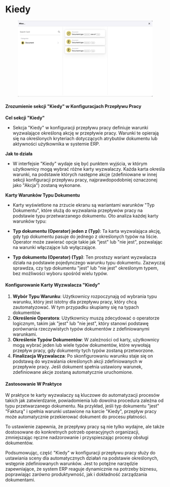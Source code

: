 # Kiedy

<figure><img src="../../../.gitbook/assets/Bildschirmfoto 2024-05-04 um 16.25.45.png" alt=""><figcaption></figcaption></figure>

#### Zrozumienie sekcji "Kiedy" w Konfiguracjach Przepływu Pracy

**Cel sekcji "Kiedy"**

* Sekcja "Kiedy" w konfiguracji przepływu pracy definiuje warunki wyzwalające określoną akcję w przepływie pracy. Warunki te opierają się na określonych kryteriach dotyczących atrybutów dokumentu lub aktywności użytkownika w systemie ERP.

**Jak to działa**

* W interfejsie "Kiedy" wydaje się być punktem wyjścia, w którym użytkownicy mogą wybrać różne karty wyzwalaczy. Każda karta określa warunki, na podstawie których następne akcje (zdefiniowane w innej sekcji konfiguracji przepływu pracy, najprawdopodobniej oznaczonej jako "Akcja") zostaną wykonane.

**Karty Warunków Typu Dokumentu**

* Karty wyświetlone na zrzucie ekranu są wariantami warunków "Typ Dokumentu", które służą do wyzwalania przepływów pracy na podstawie typu przetwarzanego dokumentu. Oto analiza każdej karty warunków typu:

* **Typ dokumentu (Operator) jeden z (Typ)**: Ta karta wyzwalająca akcję, gdy typ dokumentu pasuje do jednego z określonych typów na liście. Operator może zawierać opcje takie jak "jest" lub "nie jest", pozwalając na warunki włączające lub wyłączające.
* **Typ dokumentu (Operator) (Typ)**: Ten prostszy wariant wyzwalacza działa na podstawie pojedynczego warunku typu dokumentu. Zazwyczaj sprawdza, czy typ dokumentu "jest" lub "nie jest" określonym typem, bez możliwości wyboru spośród wielu typów.

#### Konfigurowanie Karty Wyzwalacza "Kiedy"

1. **Wybór Typu Warunku**: Użytkownicy rozpoczynają od wybrania typu warunku, który jest istotny dla przepływu pracy, który chcą zautomatyzować. W tym przypadku skupiamy się na typach dokumentów.
2. **Określenie Operatora**: Użytkownicy muszą zdecydować o operatorze logicznym, takim jak "jest" lub "nie jest", który stanowi podstawę porównania rzeczywistych typów dokumentów z zdefiniowanymi warunkami.
3. **Określenie Typów Dokumentów**: W zależności od karty, użytkownicy mogą wybrać jeden lub wiele typów dokumentów, które wywołają przepływ pracy, gdy dokumenty tych typów zostaną przetworzone.
4. **Finalizacja Wyzwalacza**: Po skonfigurowaniu warunku staje się on podstawą do wyzwalania określonych akcji zdefiniowanych w przepływie pracy. Jeśli dokument spełnia ustawiony warunek, zdefiniowane akcje zostaną automatycznie uruchomione.

#### Zastosowanie W Praktyce

W praktyce te karty wyzwalaczy są kluczowe do automatyzacji procesów takich jak zatwierdzanie, powiadomienia lub dowolna procedura zależna od typu przetwarzanego dokumentu. Na przykład, jeśli typ dokumentu "jest" "Fakturą" i spełnia warunki ustawione na karcie "Kiedy", przepływ pracy może automatycznie przekierować dokument do procesu płatności.

To ustawienie zapewnia, że przepływy pracy są nie tylko wydajne, ale także dostosowane do konkretnych potrzeb operacyjnych organizacji, zmniejszając ręczne nadzorowanie i przyspieszając procesy obsługi dokumentów.

Podsumowując, część "Kiedy" w konfiguracji przepływu pracy służy do ustawiania sceny dla automatycznych działań na podstawie określonych, wstępnie zdefiniowanych warunków. Jest to potężne narzędzie zapewniające, że system ERP reaguje dynamicznie na potrzeby biznesu, poprawiając zarówno produktywność, jak i dokładność zarządzania dokumentami.
